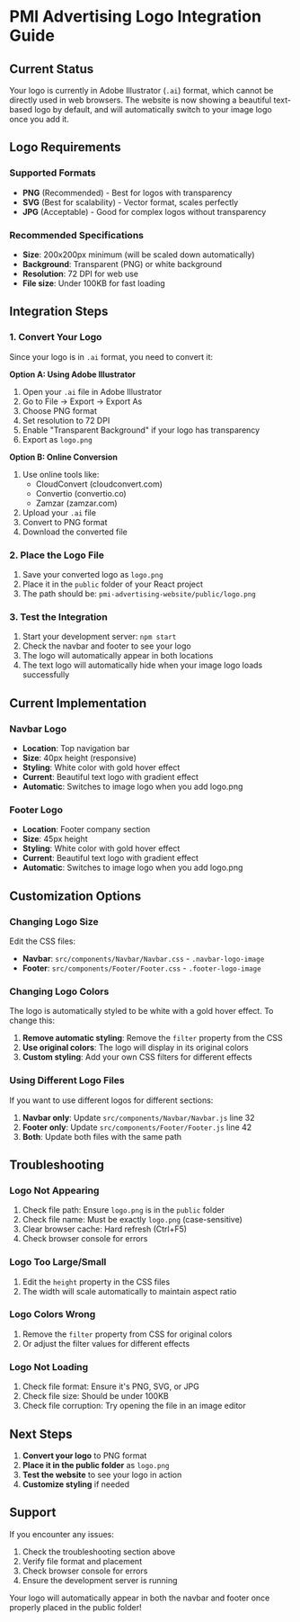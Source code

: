 # PMI Advertising Logo Integration Guide

## Current Status
Your logo is currently in Adobe Illustrator (`.ai`) format, which cannot be directly used in web browsers. The website is now showing a beautiful text-based logo by default, and will automatically switch to your image logo once you add it.

## Logo Requirements

### Supported Formats
- **PNG** (Recommended) - Best for logos with transparency
- **SVG** (Best for scalability) - Vector format, scales perfectly
- **JPG** (Acceptable) - Good for complex logos without transparency

### Recommended Specifications
- **Size**: 200x200px minimum (will be scaled down automatically)
- **Background**: Transparent (PNG) or white background
- **Resolution**: 72 DPI for web use
- **File size**: Under 100KB for fast loading

## Integration Steps

### 1. Convert Your Logo
Since your logo is in `.ai` format, you need to convert it:

**Option A: Using Adobe Illustrator**
1. Open your `.ai` file in Adobe Illustrator
2. Go to File → Export → Export As
3. Choose PNG format
4. Set resolution to 72 DPI
5. Enable "Transparent Background" if your logo has transparency
6. Export as `logo.png`

**Option B: Online Conversion**
1. Use online tools like:
   - CloudConvert (cloudconvert.com)
   - Convertio (convertio.co)
   - Zamzar (zamzar.com)
2. Upload your `.ai` file
3. Convert to PNG format
4. Download the converted file

### 2. Place the Logo File
1. Save your converted logo as `logo.png`
2. Place it in the `public` folder of your React project
3. The path should be: `pmi-advertising-website/public/logo.png`

### 3. Test the Integration
1. Start your development server: `npm start`
2. Check the navbar and footer to see your logo
3. The logo will automatically appear in both locations
4. The text logo will automatically hide when your image logo loads successfully

## Current Implementation

### Navbar Logo
- **Location**: Top navigation bar
- **Size**: 40px height (responsive)
- **Styling**: White color with gold hover effect
- **Current**: Beautiful text logo with gradient effect
- **Automatic**: Switches to image logo when you add logo.png

### Footer Logo
- **Location**: Footer company section
- **Size**: 45px height
- **Styling**: White color with gold hover effect
- **Current**: Beautiful text logo with gradient effect
- **Automatic**: Switches to image logo when you add logo.png

## Customization Options

### Changing Logo Size
Edit the CSS files:
- **Navbar**: `src/components/Navbar/Navbar.css` - `.navbar-logo-image`
- **Footer**: `src/components/Footer/Footer.css` - `.footer-logo-image`

### Changing Logo Colors
The logo is automatically styled to be white with a gold hover effect. To change this:

1. **Remove automatic styling**: Remove the `filter` property from the CSS
2. **Use original colors**: The logo will display in its original colors
3. **Custom styling**: Add your own CSS filters for different effects

### Using Different Logo Files
If you want to use different logos for different sections:

1. **Navbar only**: Update `src/components/Navbar/Navbar.js` line 32
2. **Footer only**: Update `src/components/Footer/Footer.js` line 42
3. **Both**: Update both files with the same path

## Troubleshooting

### Logo Not Appearing
1. Check file path: Ensure `logo.png` is in the `public` folder
2. Check file name: Must be exactly `logo.png` (case-sensitive)
3. Clear browser cache: Hard refresh (Ctrl+F5)
4. Check browser console for errors

### Logo Too Large/Small
1. Edit the `height` property in the CSS files
2. The width will scale automatically to maintain aspect ratio

### Logo Colors Wrong
1. Remove the `filter` property from CSS for original colors
2. Or adjust the filter values for different effects

### Logo Not Loading
1. Check file format: Ensure it's PNG, SVG, or JPG
2. Check file size: Should be under 100KB
3. Check file corruption: Try opening the file in an image editor

## Next Steps

1. **Convert your logo** to PNG format
2. **Place it in the public folder** as `logo.png`
3. **Test the website** to see your logo in action
4. **Customize styling** if needed

## Support

If you encounter any issues:
1. Check the troubleshooting section above
2. Verify file format and placement
3. Check browser console for errors
4. Ensure the development server is running

Your logo will automatically appear in both the navbar and footer once properly placed in the public folder!
